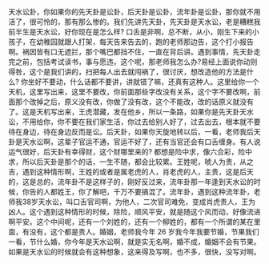 天水讼卦，你如果你的先天卦是讼卦，后天卦是讼卦，流年卦是讼卦，那你就不用活了，很可怜的，那有那么惨的。我们先讲先天卦，先天卦是天水讼，老是糟糕我前半生是天水讼，好你现在是怎么样? 口舌是非啊，总不断，从小，刚生下来的小孩子，在幼稚园就跟人打架，每天告来告去的，跑的老师那边告，这个打小报告啊。祸因皆有口无遮拦，那个嘴巴都挡不住，一直在背后讲。遇到事情，先天卦走完之前，包括考试读书，事与愿违，这个呢，那老师我怎么办?易经上面说你动则得咎，这个是我们讲的，扫把每人出去就闯祸了，很讨厌，想改造他的方法是什么? 你坐好不要动，什么话都不要讲，讲就错了嘛，还真有这种人。这里给你一个天机，这里写出来，这里不要改，你前面那些字改没有关系，这个字不要改啊，前面那个改掉之后，原义没有改，你做了没有改，这个不能改，改的话原义就没有了。这是天机写出来，王虎潜藏，发在他乡，所以一条路，如果你是先天卦天水讼，不用给你，你不要在我们家生活，你过去给别人好了，过去出去，根本就不要待在身边，待在身边反而是讼。后天卦，如果你天旋地转以后，一看，老师我后天卦是天水讼啊，这辈子官运不通，官运不好了，还有当官还会有口舌缠身。有人说运气很好，后天卦有幸得财，这个财哪里来的? 都想是险中求，像六合彩，险中求，所以后天卦是那个的话，一生不随，都会比较累。王姓呢，唬人为贵，从之吉，遇到这种情形啊，王姓的或者是属老虎的人，肖老虎的人，主贵，这是后天的，这是总的，流年卦不是这样子的，刚好反过来，流年卦那一年逢到天水讼的时候，你告的人都姓王，你了解吧，千万不要搞混了。流年卦，遇到这种流年卦，老师我38岁天水讼，叫口舌官司啊，为他人，二次官司难免，变成肖虎贵人，王为凶人。这个遇到这种情形的时候，除险，顺风平安，就是随这个风而动，好像流进啊平安。这个中间呢，还有一个刘姓的，还有一个柳姓的，都有一个所谓的某在里面，有没有，这个都是贵人。婚姻，老师我今年 26 岁我今年我要节婚，节果我们一看，节什么婚，你今年是天水讼啊，就是实无名啊，婚不成，婚姻不会有节果。如果是天水讼的时候就会有这种想象，这来得及写啊，也不多，很快，没写对啊。